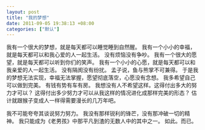 ```yaml
---
layout: post
title: "我的梦想"
date: 2011-09-05 19:38:13 +08:00
categories: ["默认"]
---
```


<p>我有一个很大的梦想，就是每天都可以睡觉睡到自然醒。
我有一个小小的幸福，就是每天都可以和我心爱的人一起生活。
没有烦恼没有争吵。
我有一个很大的愿望，就是每天都可以听到你们的笑声。
我有一个小小的心愿，就是每天都可以和我亲爱的人一起生活。
没有隔阂没有纷扰。
孟子说，鱼与熊掌不可兼得。
于是我的梦想无法实现，幸福无法掌握，愿望彻底落空，心愿没有念想。
我多希望自己可以做到完美。
有钱有势有车有房。
我想没有人不希望这样。这得付出多大的努力才可以？
这得付出多少努力才可以从我这样的情况进化成那样完美的形态？
估计就跟猴子变成人一样得需要漫长的几万年吧。</p>
<p>我不可能夸夸其谈说努力努力。
我没有那样锐利的锋芒，没有那冲破一切的精神。
我只能成为《老男孩》中那平凡到渣的无数人中的其中之一。
如此。而已。</p>